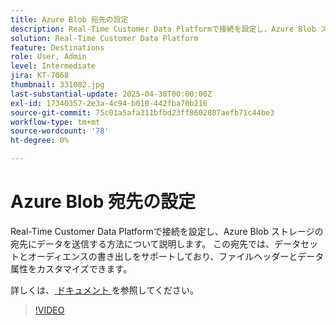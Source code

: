 ```yaml
---
title: Azure Blob 宛先の設定
description: Real-Time Customer Data Platformで接続を設定し、Azure Blob ストレージの宛先にデータを送信する方法について説明します。
solution: Real-Time Customer Data Platform
feature: Destinations
role: User, Admin
level: Intermediate
jira: KT-7068
thumbnail: 331082.jpg
last-substantial-update: 2025-04-30T00:00:00Z
exl-id: 17340357-2e3a-4c94-b010-442fba70b216
source-git-commit: 75c01a5afa311bfbd23ff8602807aefb71c44be3
workflow-type: tm+mt
source-wordcount: '78'
ht-degree: 0%

---
```


# Azure Blob 宛先の設定

Real-Time Customer Data Platformで接続を設定し、Azure Blob ストレージの宛先にデータを送信する方法について説明します。 この宛先では、データセットとオーディエンスの書き出しをサポートしており、ファイルヘッダーとデータ属性をカスタマイズできます。

詳しくは、[ ドキュメント ](https://experienceleague.adobe.com/ja/docs/experience-platform/destinations/catalog/cloud-storage/azure-blob) を参照してください。

>[!VIDEO](https://video.tv.adobe.com/v/331082/?learn=on&enablevpops)

